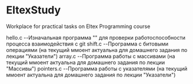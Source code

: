 # EltexStudy
Workplace for practical tasks on Eltex Programming course

hello.c     --Изначальная программа "" для проверки работоспособности процесса взаимодействия с git
shift.c     --Программа с битовыми операциями (на текущий ммоент актуальна для домашнего задания по лекции "Указатели")
array.c     --Программа работы с массивами (на текущий ммоент актуальна для домашнего задания по лекции "Массивы")
pointers.c  --Программа работы с указателями (на текущий ммоент актуальна для домашнего задания по лекции "Указатели")
